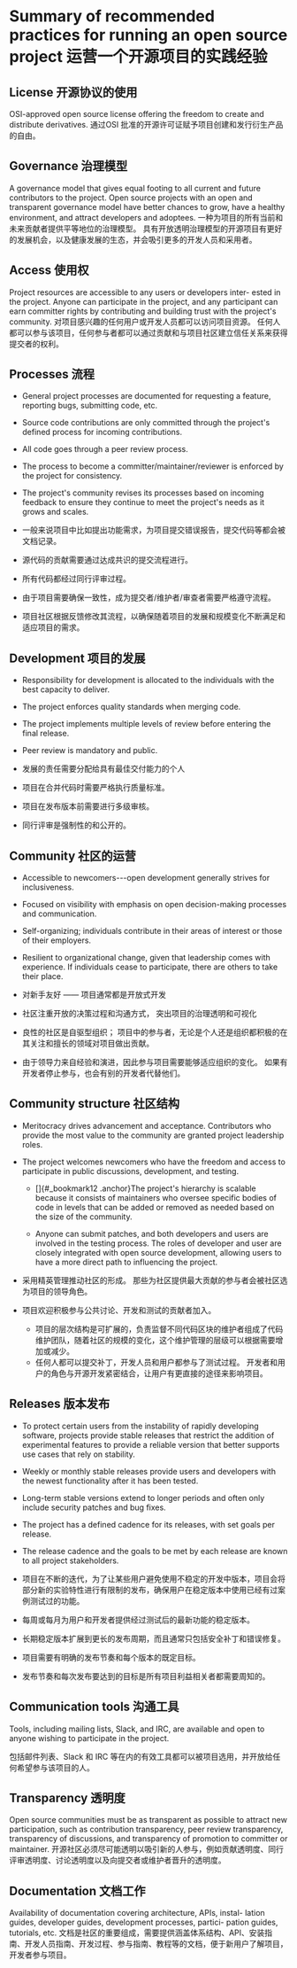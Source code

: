 
Summary of recommended practices for running an open source project
运营一个开源项目的实践经验
===================================================================


License
开源协议的使用
-------

OSI-approved open source license offering the freedom to create and
distribute derivatives.
通过OSI 批准的开源许可证赋予项目创建和发行衍生产品的自由。

Governance
治理模型
----------

A governance model that gives equal footing to all current and future
contributors to the project. Open source projects with an open and
transparent governance model have better chances to grow, have a
healthy environment, and attract developers and adoptees.
一种为项目的所有当前和未来贡献者提供平等地位的治理模型。 具有开放透明治理模型的开源项目有更好的发展机会，以及健康发展的生态，并会吸引更多的开发人员和采用者。

Access
使用权
------

Project resources are accessible to any users or developers inter-
ested in the project. Anyone can participate in the project, and any
participant can earn committer rights by contributing and building
trust with the project's community.
对项目感兴趣的任何用户或开发人员都可以访问项目资源。 任何人都可以参与该项目，任何参与者都可以通过贡献和与项目社区建立信任关系来获得提交者的权利。

Processes
流程
---------

-   General project processes are documented for requesting a feature,
    reporting bugs, submitting code, etc.

-   Source code contributions are only committed through the project's
    defined process for incoming contributions.

-   All code goes through a peer review process.

-   The process to become a committer/maintainer/reviewer is enforced by
    the project for consistency.

-   The project's community revises its processes based on incoming
    feedback to ensure they continue to meet the project's needs as it
    grows and scales.
    
-   一般来说项目中比如提出功能需求，为项目提交错误报告，提交代码等都会被文档记录。
-   源代码的贡献需要通过达成共识的提交流程进行。 
-   所有代码都经过同行评审过程。
-   由于项目需要确保一致性，成为提交者/维护者/审查者需要严格遵守流程。
-   项目社区根据反馈修改其流程，以确保随着项目的发展和规模变化不断满足和适应项目的需求。

 Development
 项目的发展
-----------

-   Responsibility for development is allocated to the individuals with
    the best capacity to deliver.

-   The project enforces quality standards when merging code.

-   The project implements multiple levels of review before entering the
    final release.

-   Peer review is mandatory and public.

-   发展的责任需要分配给具有最佳交付能力的个人
-   项目在合并代码时需要严格执行质量标准。
-   项目在发布版本前需要进行多级审核。
-   同行评审是强制性的和公开的。

Community
社区的运营
---------

-   Accessible to newcomers---open development generally strives for
    inclusiveness.

-   Focused on visibility with emphasis on open decision-making
    processes and communication.

-   Self-organizing; individuals contribute in their areas of interest
    or those of their employers.

-   Resilient to organizational change, given that leadership comes with
    experience. If individuals cease to participate, there are others to
    take their place.
    
-  对新手友好 —— 项目通常都是开放式开发
-  社区注重开放的决策过程和沟通方式， 突出项目的治理透明和可视化
-  良性的社区是自驱型组织； 项目中的参与者，无论是个人还是组织都积极的在其关注和擅长的领域对项目做出贡献。
-  由于领导力来自经验和演进，因此参与项目需要能够适应组织的变化。 如果有开发者停止参与，也会有别的开发者代替他们。


Community structure
社区结构
-------------------

-   Meritocracy drives advancement and acceptance. Contributors who
    provide the most value to the community are granted project
    leadership roles.

-   The project welcomes newcomers who have the freedom and access to
    participate in public discussions, development, and testing.

    -   []{#_bookmark12 .anchor}The project's hierarchy is scalable
        because it consists of maintainers who oversee specific bodies
        of code in levels that can be added or removed as needed based
        on the size of the community.

    -   Anyone can submit patches, and both developers and users are
        involved in the testing process. The roles of developer and user
        are closely integrated with open source development, allowing
        users to have a more direct path to influencing the project.
        
-  采用精英管理推动社区的形成。 那些为社区提供最大贡献的参与者会被社区选为项目的领导角色。 
-  项目欢迎积极参与公共讨论、开发和测试的贡献者加入。 
    -  项目的层次结构是可扩展的，负责监督不同代码区块的维护者组成了代码维护团队，随着社区的规模的变化，这个维护管理的层级可以根据需要增加或减少。
    -  任何人都可以提交补丁，开发人员和用户都参与了测试过程。 开发者和用户的角色与开源开发紧密结合，让用户有更直接的途径来影响项目。

Releases
版本发布
--------

-   To protect certain users from the instability of rapidly developing
    software, projects provide stable releases that restrict the
    addition of experimental features to provide a reliable version that
    better supports use cases that rely on stability.

-   Weekly or monthly stable releases provide users and developers with
    the newest functionality after it has been tested.

-   Long-term stable versions extend to longer periods and often only
    include security patches and bug fixes.

-   The project has a defined cadence for its releases, with set goals
    per release.

-   The release cadence and the goals to be met by each release are
    known to all project stakeholders.
    
- 项目在不断的迭代，为了让某些用户避免使用不稳定的开发中版本，项目会将部分新的实验特性进行有限制的发布，确保用户在稳定版本中使用已经有过案例测试过的功能。

- 每周或每月为用户和开发者提供经过测试后的最新功能的稳定版本。

- 长期稳定版本扩展到更长的发布周期，而且通常只包括安全补丁和错误修复。

- 项目需要有明确的发布节奏和每个版本的既定目标。

- 发布节奏和每次发布要达到的目标是所有项目利益相关者都需要周知的。

 Communication tools
 沟通工具
-------------------

Tools, including mailing lists, Slack, and IRC, are available and open
to anyone wishing to participate in the project.

包括邮件列表、Slack 和 IRC 等在内的有效工具都可以被项目选用，并开放给任何希望参与该项目的人。

Transparency
透明度
------------

Open source communities must be as transparent as possible to attract
new participation, such as contribution transparency, peer review
transparency, transparency of discussions, and transparency of
promotion to committer or maintainer.
开源社区必须尽可能透明以吸引新的人参与，例如贡献透明度、同行评审透明度、讨论透明度以及向提交者或维护者晋升的透明度。

Documentation
文档工作
-------------

Availability of documentation covering architecture, APIs, instal-
lation guides, developer guides, development processes, partici-
pation guides, tutorials, etc.
文档是社区的重要组成，需要提供涵盖体系结构、API、安装指南、开发人员指南、开发过程、参与指南、教程等的文档，便于新用户了解项目，开发者参与项目。

